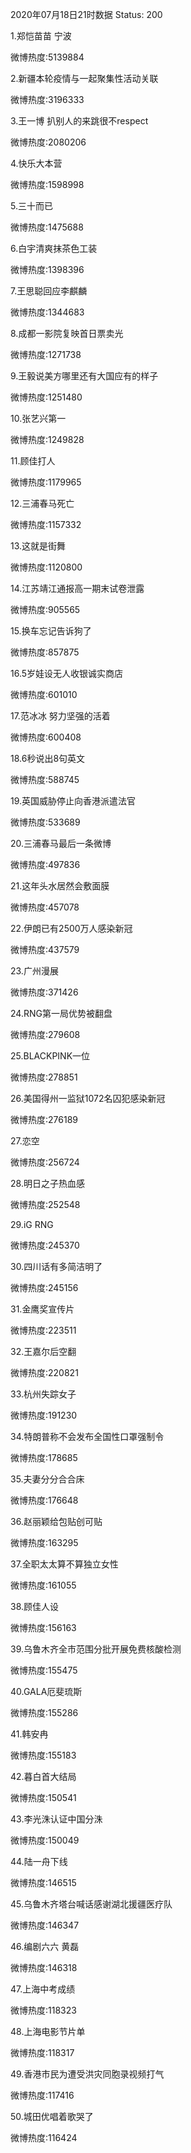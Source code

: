 2020年07月18日21时数据
Status: 200

1.郑恺苗苗 宁波

微博热度:5139884

2.新疆本轮疫情与一起聚集性活动关联

微博热度:3196333

3.王一博 扒别人的来跳很不respect

微博热度:2080206

4.快乐大本营

微博热度:1598998

5.三十而已

微博热度:1475688

6.白宇清爽抹茶色工装

微博热度:1398396

7.王思聪回应李麒麟

微博热度:1344683

8.成都一影院复映首日票卖光

微博热度:1271738

9.王毅说美方哪里还有大国应有的样子

微博热度:1251480

10.张艺兴第一

微博热度:1249828

11.顾佳打人

微博热度:1179965

12.三浦春马死亡

微博热度:1157332

13.这就是街舞

微博热度:1120800

14.江苏靖江通报高一期末试卷泄露

微博热度:905565

15.换车忘记告诉狗了

微博热度:857875

16.5岁娃设无人收银诚实商店

微博热度:601010

17.范冰冰 努力坚强的活着

微博热度:600408

18.6秒说出8句英文

微博热度:588745

19.英国威胁停止向香港派遣法官

微博热度:533689

20.三浦春马最后一条微博

微博热度:497836

21.这年头水居然会敷面膜

微博热度:457078

22.伊朗已有2500万人感染新冠

微博热度:437579

23.广州漫展

微博热度:371426

24.RNG第一局优势被翻盘

微博热度:279608

25.BLACKPINK一位

微博热度:278851

26.美国得州一监狱1072名囚犯感染新冠

微博热度:276189

27.恋空

微博热度:256724

28.明日之子热血感

微博热度:252548

29.iG RNG

微博热度:245370

30.四川话有多简洁明了

微博热度:245156

31.金鹰奖宣传片

微博热度:223511

32.王嘉尔后空翻

微博热度:220821

33.杭州失踪女子

微博热度:191230

34.特朗普称不会发布全国性口罩强制令

微博热度:178685

35.夫妻分分合合床

微博热度:176648

36.赵丽颖给包贴创可贴

微博热度:163295

37.全职太太算不算独立女性

微博热度:161055

38.顾佳人设

微博热度:156163

39.乌鲁木齐全市范围分批开展免费核酸检测

微博热度:155475

40.GALA厄斐琉斯

微博热度:155286

41.韩安冉

微博热度:155183

42.暮白首大结局

微博热度:150541

43.李光洙认证中国分洙

微博热度:150049

44.陆一舟下线

微博热度:146515

45.乌鲁木齐塔台喊话感谢湖北援疆医疗队

微博热度:146347

46.编剧六六 黄磊

微博热度:146318

47.上海中考成绩

微博热度:118323

48.上海电影节片单

微博热度:118317

49.香港市民为遭受洪灾同胞录视频打气

微博热度:117416

50.城田优唱着歌哭了

微博热度:116424

